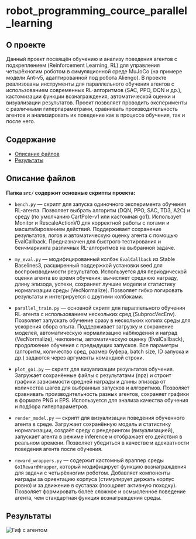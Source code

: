 # robot_programming_cource_parallel_learning

## О проекте

Данный проект посвящён обучению и анализу поведения агентов с подкреплением (Reinforcement Learning, RL) для управления четырёхногим роботом в симуляционной среде MuJoCo (на примере модели Ant-v5, адаптированной под робота Aliengo). В проекте реализованы инструменты для параллельного обучения агентов с использованием современных RL-алгоритмов (SAC, PPO, DQN и др.), кастомизации функции вознаграждения, автоматической оценки и визуализации результатов. Проект позволяет проводить эксперименты с различными гиперпараметрами, сравнивать производительность агентов и анализировать их поведение как в процессе обучения, так и после него.

## Содержание

- [Описание файлов](#описание-файлов)
- [Результаты](#Результаты)

## Описание файлов

**Папка `src/` содержит основные скрипты проекта:**

- `bench.py` — скрипт для запуска одиночного эксперимента обучения RL-агента. Позволяет выбрать алгоритм (DQN, PPO, SAC, TD3, A2C) и среду (по умолчанию CartPole-v1 или кастомная go1). Использует Monitor и RescaleActionV0 для корректной работы с логами и масштабированием действий. Поддерживает сохранение результатов, логов и автоматическую оценку агента с помощью EvalCallback. Предназначен для быстрого тестирования и бенчмаркинга различных RL-алгоритмов на выбранной задаче.

- `my_eval.py` — модифицированный колбэк `EvalCallback` из Stable Baselines3, расширенный поддержкой установки seed для воспроизводимости результатов. Используется для периодической оценки агента во время обучения: вычисляет среднюю награду, длину эпизода, успехи, сохраняет лучшие модели и статистику нормализации среды (VecNormalize). Позволяет гибко логировать результаты и интегрируется с другими колбэками.

- `parallel_train.py` — основной скрипт для параллельного обучения RL-агента с использованием нескольких сред (SubprocVecEnv). Позволяет запускать обучение сразу в нескольких копиях среды для ускорения сбора опыта. Поддерживает загрузку и сохранение моделей, автоматическую нормализацию наблюдений и наград (VecNormalize), чекпоинты, автоматическую оценку (EvalCallback), продолжение обучения с предыдущих запусков. Все параметры (алгоритм, количество сред, размер буфера, batch size, ID запуска и др.) задаются через аргументы командной строки.

- `plot_go1.py` — скрипт для визуализации результатов обучения. Загружает сохранённые файлы с результатами (npz) и строит графики зависимости средней награды и длины эпизода от количества шагов для выбранных запусков и алгоритмов. Позволяет сравнивать производительность разных агентов, сохраняет графики в формате PNG и EPS. Используется для анализа качества обучения и подбора гиперпараметров.

- `render_model.py` — скрипт для визуализации поведения обученного агента в среде. Загружает сохранённую модель и статистику нормализации, создаёт среду с рендерингом (визуализацией), запускает агента в режиме inference и отображает его действия в реальном времени. Позволяет убедиться в качестве и адекватности поведения агента после обучения.

- `reward_wrappers.py` — содержит кастомный враппер среды `Go1RewardWrapper`, который модифицирует функцию вознаграждения для задачи с четырёхногим роботом. Добавляет компоненты награды за ориентацию корпуса (стимулирует держать корпус ровно) и за движение в суставах (поощряет активную походку). Позволяет формировать более сложное и осмысленное поведение агента, чем стандартная функция вознаграждения среды.

## Результаты
![Гиф с агентом](videos/cheetah.gif)